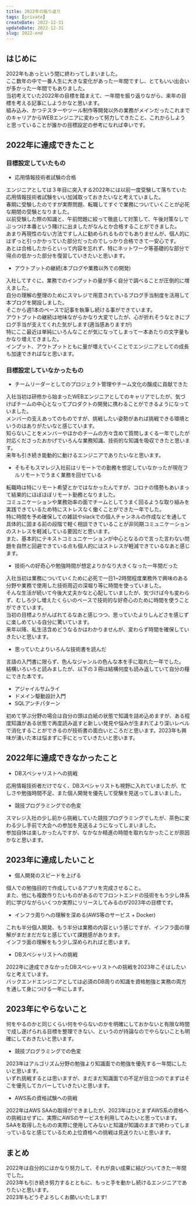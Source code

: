 ```yaml
---
title: 2022年の振り返り
tags: [private]
createDate: 2022-12-31
updateDate: 2022-12-31
slug: 2022-end
---
```


## はじめに
2022年もあっという間に終わってしまいました。   
ここ数年の中で一番人生に大きな変化があった一年間ですし、とてもいい出会いが多かった一年間でもありました。   
当初考えていた2022年の目標を踏まえて、一年間を振り返りながら、来年の目標を考える記事にしようかなと思います。   
組み込み、かつテスターやツール制作等開発以外の業務がメインだったこれまでのキャリアからWEBエンジニアに変わって努力してきたこと、これからしようと思っていることが誰かの目標設定の参考になれば幸いです。   

## 2022年に達成できたこと

### 目標設定していたもの

- 応用情報技術者試験の合格   

エンジニアとしては３年目に突入する2022年には以前一度受験して落ちていた応用情報技術者試験をいい加減取っておきたいなと考えていました。   
春期に受験したのですが実際問題、転職してすぐで業務についていくことが必死な期間の受験となりました。   
以前受験した際の知識と、午前問題に絞って徹底して対策して、午後対策なしでぶっつけ本番という賭けに出ましたがなんとか合格することができました。   
あまり再現性のない方法ですし人に勧められるものでもありませんが、個人的にはずっと引っかかっていた部分だったのでしっかり合格できて一安心です。   
あとは合格したからといって内容を忘れず、特にネットワーク等基礎的な部分で得点の低かった部分を復習していきたいと思います。   

- アウトプットの継続(本ブログや業務以外での開発)

入社してすぐに、業務でのインプットの量が多く自分で調べることが圧倒的に増えました。   
自分の理解の整理のためにスマレジで用意されているブログ手当制度を活用して本ブログを開設しました。   
そこから週1本のペースで記事を執筆し続ける事ができています。   
アウトプットの継続は地味ながらかなり大変でしたが、心が折れそうなときにブログ手当が支えてくれた気がします(適当感ありますが)   
特にここ最近は単純にいろんなことが気になってしまって一本あたりの文字量もかなり増えてきました。   
インプット、アウトプットともに量が増えていくことでエンジニアとしての成長も加速できればなと思います。   


### 目標設定していなかったもの

- チームリーダーとしてのプロジェクト管理やチーム文化の醸成に貢献できた

入社当初は研修から始まったWEBエンジニアとしてのキャリアでしたが、気づけばチームの中心となってプロダクトの開発に携わることができるようになっていました。   
メンバーの支えあってのものですが、挑戦したい姿勢があれば挑戦できる環境というのはありがたいなと感じています。   
知らないことをメンバーやほかのチームの方々含めて質問しまくる一年でしたが対応くださったおかげでいろんな業務知識、技術的な知識を吸収できたと思います。   
来年も引き続き能動的に動けるエンジニアでありたいなと思います。

- そもそもスマレジ入社前はリモートでの勤務を想定していなかったが現在フルリモートでうまく業務を回せている

転職時は特にリモート希望とかではなかったんですが、コロナの情勢もあいまって結果的にほぼほぼリモート勤務となりました。   
コミュニケーションや業務効率の面でチームとしてうまく回るような取り組みを実践できているため特にストレスなく働くことができた一年でした。   
特に時間を予め確保しての雑談やslackでの個人チャンネルの作成などを通して具体的に固まる前の段階で軽く相談できていることが非同期コミュニケーションのストレスを軽減している要因だと思います。   
また、基本的にテキストコミュニケーションが中心となるので言った言わない問題を自然と回避できている点も個人的にはストレスが軽減できているなあと感じます。

- 技術への好奇心や勉強時間が想定よりかなり大きくなった一年間だった

入社当初は業務についていくために必死で一日1~2時間程度業務外で興味のある分野や業務で使用した技術周辺の深堀り等に時間を使っていました。   
そんな生活が続いて今後大丈夫かなと心配していましたが、気づけば今も変わらず、むしろ少し増えたくらいのペースで技術的な好奇心のために時間を使うことができています。   
当初の目標よりがんばれてるなあと感じつつ、思っていたよりしんどさを感じずに楽しめている自分に驚いています。   
来年以降、私生活含めどうなるかはわかりませんが、変わらず時間を確保していきたいと思います。   

- 思っていたよりいろんな技術書を読んだ

言語の入門書に限らず、色んなジャンルの色んな本を手に取れた一年でした。   
結構いろいろと読みましたが、以下の３冊は結構何度も読み返していて自分の糧にできた本です。

- アジャイルサムライ
- ドメイン駆動設計入門
- SQLアンチパターン

初めて学ぶ分野の場合は自分の頭は白紙の状態で知識を詰め込めますが、ある程度知識がある状態で再度読み返すと新しい発見や悩みが生まれてより深いレベルで消化することができるのが技術書の面白いところだと思います。2023年も興味が湧いた本は悩まずに手にとっていきたいと思います。


## 2022年に達成できなかったこと

- DBスペシャリストへの挑戦

応用情報技術者だけでなく、DBスペシャリストも視野に入れていましたが、忙しさや勉強時間不足、また個人開発を優先して受験を見送ってしまいました。

- 競技プログラミングでの色変

スマレジ入社の少し前から挑戦していた競技プログラミングでしたが、茶色に変わる少し手前で大会への参加を見送るようになってしまいました。  
参加自体は楽しかったんですが、なかなか精進の時間を取れなかったことが原因かなと思います。



## 2023年に達成したいこと

- 個人開発のスピードを上げる

個人での勉強目的で作成しているアプリを完成させること。   
また、他にも複数作りたいものがあるのでフロントエンドの技術をもう少し体系的に学びながらいくつか実際にリリースしてみるのが2023年の目標です。

- インフラ周りへの理解を深める(AWS等のサービス + Docker)

これも半分個人開発、もう半分は業務の内容という感じですが、インフラ面の理解がまだまだだなと感じていて課題感があります。  
インフラ面の理解をもう少し深められればと思います。

- DBスペシャリストへの挑戦

2022年に達成できなかったDBスペシャリストへの挑戦を2023年こそはしたいなと考えています。   
バックエンドエンジニアとしては必須のDB周りの知識を資格勉強と実務の両方を通して身につける一年にします。

## 2023年にやらないこと

何をやるのかと同じくらい何をやらないのかを明確にしておかないと有限な時間で成し遂げられる目標を整理できない、というのが持論なのでやらないことも明確にしておきたいと思います。

- 競技プログラミングでの色変

2023年はアルゴリズム分野の勉強より知識面での勉強を優先する一年間にしたいと思います。  
いずれ挑戦するとは思いますが、まだまだ知識面での不足が目立つのでまずはそこを優先してカバーしていきたいと思います。

- AWS系の資格試験への挑戦

2022年はAWS SAAの取得ができましたが、2023年はひとまずAWS系の資格への挑戦はせずに、実際にAWSのサービスを利用してみたいと思っています。   
SAAを取得したものの実際に使用してみないと知識が知識のままで終わってしまっているなと感じているため上位資格への挑戦は見送りたいと思います。


## まとめ

2022年は自分的にはかなり努力して、それが良い成果に結びついてきた一年間でした。   
2023年も引き続き努力するとともに、もっと手を動かし続けるエンジニアでありたいと思います。   
2023年もどうぞよろしくお願いいたします!

